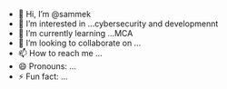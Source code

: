 - 👋 Hi, I’m @sammek
- 👀 I’m interested in ...cybersecurity and developmennt
- 🌱 I’m currently learning ...MCA 
- 💞️ I’m looking to collaborate on ...
- 📫 How to reach me ...
- 😄 Pronouns: ...
- ⚡ Fun fact: ...

<!---
sammekkho/sammekkho is a ✨ special ✨ repository because its `README.md` (this file) appears on your GitHub profile.
You can click the Preview link to take a look at your changes.
--->
